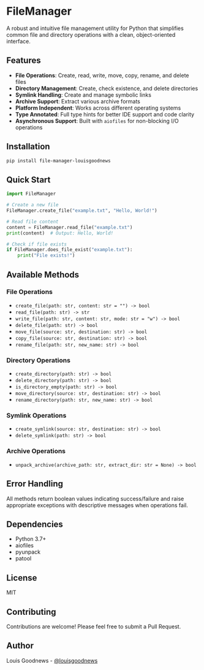 # FileManager

A robust and intuitive file management utility for Python that simplifies common file and directory operations with a clean, object-oriented interface.

## Features

- **File Operations**: Create, read, write, move, copy, rename, and delete files
- **Directory Management**: Create, check existence, and delete directories
- **Symlink Handling**: Create and manage symbolic links
- **Archive Support**: Extract various archive formats
- **Platform Independent**: Works across different operating systems
- **Type Annotated**: Full type hints for better IDE support and code clarity
- **Asynchronous Support**: Built with `aiofiles` for non-blocking I/O operations

## Installation

```bash
pip install file-manager-louisgoodnews
```

## Quick Start

```python
import FileManager

# Create a new file
FileManager.create_file("example.txt", "Hello, World!")

# Read file content
content = FileManager.read_file("example.txt")
print(content)  # Output: Hello, World!

# Check if file exists
if FileManager.does_file_exist("example.txt"):
    print("File exists!")
```

## Available Methods

### File Operations
- `create_file(path: str, content: str = "") -> bool`
- `read_file(path: str) -> str`
- `write_file(path: str, content: str, mode: str = "w") -> bool`
- `delete_file(path: str) -> bool`
- `move_file(source: str, destination: str) -> bool`
- `copy_file(source: str, destination: str) -> bool`
- `rename_file(path: str, new_name: str) -> bool`

### Directory Operations
- `create_directory(path: str) -> bool`
- `delete_directory(path: str) -> bool`
- `is_directory_empty(path: str) -> bool`
- `move_directory(source: str, destination: str) -> bool`
- `rename_directory(path: str, new_name: str) -> bool`

### Symlink Operations
- `create_symlink(source: str, destination: str) -> bool`
- `delete_symlink(path: str) -> bool`

### Archive Operations
- `unpack_archive(archive_path: str, extract_dir: str = None) -> bool`

## Error Handling

All methods return boolean values indicating success/failure and raise appropriate exceptions with descriptive messages when operations fail.

## Dependencies

- Python 3.7+
- aiofiles
- pyunpack
- patool

## License

MIT

## Contributing

Contributions are welcome! Please feel free to submit a Pull Request.

## Author

Louis Goodnews - [@louisgoodnews](https://github.com/louisgoodnews)

